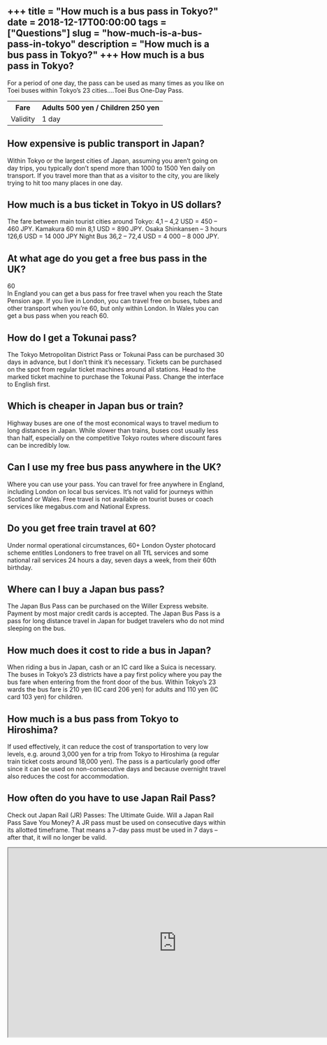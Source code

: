+++
title = "How much is a bus pass in Tokyo?"
date = 2018-12-17T00:00:00
tags = ["Questions"]
slug = "how-much-is-a-bus-pass-in-tokyo"
description = "How much is a bus pass in Tokyo?"
+++
How much is a bus pass in Tokyo?
--------------------------------

For a period of one day, the pass can be used as many times as you like on Toei buses within Tokyo’s 23 cities….Toei Bus One-Day Pass.

<table><tr><th>Fare</th><th>Adults 500 yen / Children 250 yen</th></tr><tr><td>Validity</td><td>1 day</td></tr></table>

How expensive is public transport in Japan?
-------------------------------------------

Within Tokyo or the largest cities of Japan, assuming you aren’t going on day trips, you typically don’t spend more than 1000 to 1500 Yen daily on transport. If you travel more than that as a visitor to the city, you are likely trying to hit too many places in one day.

How much is a bus ticket in Tokyo in US dollars?
------------------------------------------------

The fare between main tourist cities around Tokyo: 4,1 – 4,2 USD = 450 – 460 JPY. Kamakura 60 min 8,1 USD = 890 JPY. Osaka Shinkansen – 3 hours 126,6 USD = 14 000 JPY Night Bus 36,2 – 72,4 USD = 4 000 – 8 000 JPY.

At what age do you get a free bus pass in the UK?
-------------------------------------------------

60  
In England you can get a bus pass for free travel when you reach the State Pension age. If you live in London, you can travel free on buses, tubes and other transport when you’re 60, but only within London. In Wales you can get a bus pass when you reach 60.

How do I get a Tokunai pass?
----------------------------

The Tokyo Metropolitan District Pass or Tokunai Pass can be purchased 30 days in advance, but I don’t think it’s necessary. Tickets can be purchased on the spot from regular ticket machines around all stations. Head to the marked ticket machine to purchase the Tokunai Pass. Change the interface to English first.

Which is cheaper in Japan bus or train?
---------------------------------------

Highway buses are one of the most economical ways to travel medium to long distances in Japan. While slower than trains, buses cost usually less than half, especially on the competitive Tokyo routes where discount fares can be incredibly low.

Can I use my free bus pass anywhere in the UK?
----------------------------------------------

Where you can use your pass. You can travel for free anywhere in England, including London on local bus services. It’s not valid for journeys within Scotland or Wales. Free travel is not available on tourist buses or coach services like megabus.com and National Express.

Do you get free train travel at 60?
-----------------------------------

Under normal operational circumstances, 60+ London Oyster photocard scheme entitles Londoners to free travel on all TfL services and some national rail services 24 hours a day, seven days a week, from their 60th birthday.

Where can I buy a Japan bus pass?
---------------------------------

The Japan Bus Pass can be purchased on the Willer Express website. Payment by most major credit cards is accepted. The Japan Bus Pass is a pass for long distance travel in Japan for budget travelers who do not mind sleeping on the bus.

How much does it cost to ride a bus in Japan?
---------------------------------------------

When riding a bus in Japan, cash or an IC card like a Suica is necessary. The buses in Tokyo’s 23 districts have a pay first policy where you pay the bus fare when entering from the front door of the bus. Within Tokyo’s 23 wards the bus fare is 210 yen (IC card 206 yen) for adults and 110 yen (IC card 103 yen) for children.

How much is a bus pass from Tokyo to Hiroshima?
-----------------------------------------------

If used effectively, it can reduce the cost of transportation to very low levels, e.g. around 3,000 yen for a trip from Tokyo to Hiroshima (a regular train ticket costs around 18,000 yen). The pass is a particularly good offer since it can be used on non-consecutive days and because overnight travel also reduces the cost for accommodation.

How often do you have to use Japan Rail Pass?
---------------------------------------------

Check out Japan Rail (JR) Passes: The Ultimate Guide. Will a Japan Rail Pass Save You Money? A JR pass must be used on consecutive days within its allotted timeframe. That means a 7-day pass must be used in 7 days – after that, it will no longer be valid.

<iframe allow="accelerometer; autoplay; clipboard-write; encrypted-media; gyroscope; picture-in-picture" allowfullscreen="" class="__youtube_prefs__  epyt-is-override  no-lazyload" data-no-lazy="1" data-origheight="433" data-origwidth="770" data-skipgform_ajax_framebjll="" height="433" id="_ytid_69676" loading="lazy" src="https://www.youtube.com/embed/Q-qDHnT37xs?enablejsapi=1&autoplay=0&cc_load_policy=0&cc_lang_pref=&iv_load_policy=1&loop=0&modestbranding=0&rel=1&fs=1&playsinline=0&autohide=2&theme=dark&color=red&controls=1&" title="YouTube player" width="770"></iframe>